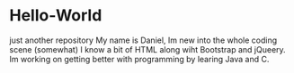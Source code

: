# Hello-World
just another repository 
My name is Daniel, Im new into the whole coding scene (somewhat) I know a bit of HTML along wiht Bootstrap and jQueery. Im working on getting better with programming by learing Java and C. 

